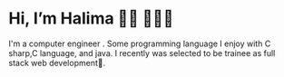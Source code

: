   <h1 id="hi-im-monica-">Hi, I’m Halima 👋🏾 👩🏾‍💻</h1>

I'm a computer engineer . 
Some programming language I enjoy  with C sharp,C language, and java.
I recently was selected to be trainee as full stack web development🌟.


